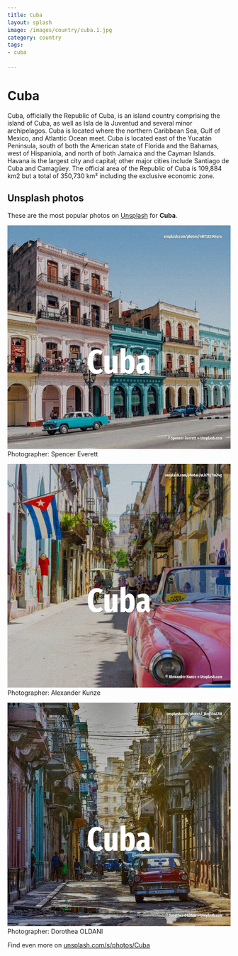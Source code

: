 ```yaml
---
title: Cuba
layout: splash
image: /images/country/cuba.1.jpg
category: country
tags:
- cuba

---
```

# Cuba

Cuba, officially the Republic of Cuba, is an island country comprising the island of Cuba, as well  as Isla de la Juventud and several minor archipelagos. Cuba is located where the northern Caribbean Sea, Gulf of Mexico, and Atlantic Ocean meet. Cuba is located east of the Yucatán Peninsula, south of both the American state of Florida and the  Bahamas, west of Hispaniola, and north of both Jamaica and the Cayman Islands. Havana is the largest city and capital; other major cities include Santiago de Cuba and Camagüey. The official area of the Republic of Cuba is 109,884 km2   but a total of 350,730 km²  including  the exclusive economic zone. 

 
## Unsplash photos
These are the most popular photos on [Unsplash](https://unsplash.com) for **Cuba**.
 
![Cuba](/images/country/cuba.1.jpg)
Photographer:  Spencer Everett
 
![Cuba](/images/country/cuba.2.jpg)
Photographer:  Alexander Kunze
 
![Cuba](/images/country/cuba.3.jpg)
Photographer:  Dorothea OLDANI
 
Find even more on [unsplash.com/s/photos/Cuba](https://unsplash.com/s/photos/Cuba)
 
